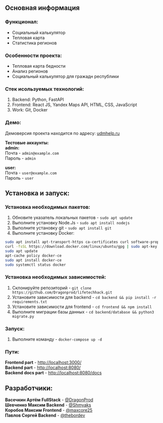 ## Основная информация

### Функционал:

- Социальный калькулятор
- Тепловая карта
- Статистика регионов
  
### Особенности проекта:

- Тепловая карта бедности 
- Анализ регионов
- Социальный калькулятор для гражадн республики

### Стек исользуемых технологий:

1. Backend: Python, FastAPI
2. Frontend: React JS, Yandex Maps API, HTML, CSS, JavaScript
3. Work: Git, Docker

### Демо:

Демоверсия проекта находится по адресу: [udmhelp.ru](https://udmhelp.ru/) 

**Тестовые аккаунты:**\
**admin:**\
Почта - `admin@example.com`\
Пароль - `admin`

**user:**\
Почта - `user@example.com`\
Пароль - `user`


## Установка и запуск:

### Установка необходимых пакетов:

1. Обновите указатель локальных пакетов - `sudo apt update`
2. Выполните установку Node.Js - `sudo apt install nodejs`
3. Выполните установку git - `sudo apt install git`
4. Выполните установку Docker:
```sh
sudo apt install apt-transport-https ca-certificates curl software-properties-common
curl -fsSL https://download.docker.com/linux/ubuntu/gpg | sudo apt-key add -
sudo apt update
apt-cache policy docker-ce
sudo apt install docker-ce
sudo systemctl status docker
```

### Установка необходимых зависимостей:

1. Склонируйте репозиторий - `git clone https://github.com/Dragonprod/lifetechhack.git`
2. Установите зависимости для backend - `cd backend && pip install -r requirements.txt`
3. Установите зависимости для frontend - `cd frontend && npm install`
4. Выполните миграции базы данных - `cd backend/database && python3 migrate.py`


### Запуск:

1. Выполните команду - `docker-compose up -d`

### Пути:

**Frontend part** - [http://localhost:3000/](http://localhost:3000/)\
**Backend part** - [http://localhost:8080/](http://localhost:8080/)\
**Backend docs part** - [http://localhost:8080/docs](http://localhost:8080/)

## Разработчики:

**Васечкин Артём FullStack** - [@DragonProd](https://t.me/DragonProd)\
**Шевченко Максим Backend** - [@Shmyaks](https://t.me/Shmyaks)\
**Коробов Максим Frontend** - [@maxcore25](https://t.me/maxcore25)\
**Павлов Сергей Backend** - [@thebordev](https://t.me/thebordev)
